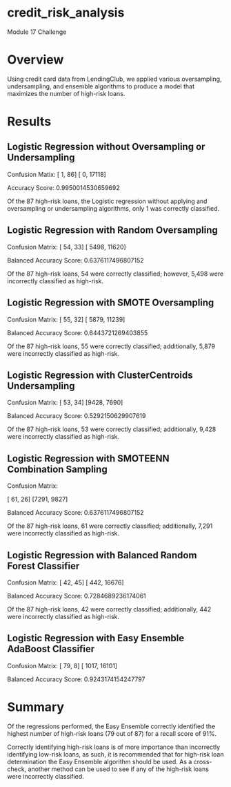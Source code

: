 # credit_risk_analysis
Module 17 Challenge


# Overview

Using credit card data from LendingClub, we applied various oversampling, undersampling, and ensemble  algorithms to produce a model that maximizes the number of high-risk loans. 


# Results

## Logistic Regression without Oversampling or Undersampling

Confusion Matix:
[    1,    86]
[    0, 17118]

Accuracy Score:
0.9950014530659692

Of the 87 high-risk loans, the Logistic regression without applying and oversampling or undersampling algorithms, only 1 was correctly classified. 


## Logistic Regression with Random Oversampling

Confusion Matrix:
[   54,    33]
[ 5498, 11620]

Balanced Accuracy Score:
0.6376117496807152

Of the 87 high-risk loans, 54 were correctly classified; however, 5,498 were incorrectly classified as high-risk.


## Logistic Regression with SMOTE Oversampling

Confusion Matrix:
[   55,    32]
[ 5879, 11239]

Balanced Accuracy Score:
0.6443721269403855

Of the 87 high-risk loans, 55 were correctly classified; additionally, 5,879 were incorrectly classified as high-risk.


## Logistic Regression with ClusterCentroids Undersampling

Confusion Matrix:
[  53,   34]
[9428, 7690]

Balanced Accuracy Score:
0.5292150629907619

Of the 87 high-risk loans, 53 were correctly classified; additionally, 9,428 were incorrectly classified as high-risk.


## Logistic Regression with SMOTEENN Combination Sampling

Confusion Matrix:

[  61,   26]
[7291, 9827]

Balanced Accuracy Score:
0.6376117496807152

Of the 87 high-risk loans, 61 were correctly classified; additionally, 7,291 were incorrectly classified as high-risk.

## Logistic Regression with Balanced Random Forest Classifier

Confusion Matrix:
[   42,    45]
[  442, 16676]

Balanced Accuracy Score:
0.7284689236174061

Of the 87 high-risk loans, 42 were correctly classified; additionally, 442 were incorrectly classified as high-risk.


## Logistic Regression with Easy Ensemble AdaBoost Classifier

Confusion Matrix:
[   79,     8]
[ 1017, 16101]

Balanced Accuracy Score:
0.9243174154247797


# Summary

Of the regressions performed, the Easy Ensemble correctly identified the highest number of high-risk loans (79 out of 87) for a recall score of 91%. 

Correctly identifying high-risk loans is of more importance than incorrectly identifying low-risk loans, as such, it is recommended that for high-risk loan determination the Easy Ensemble algorithm should be used. As a cross-check, another method can be used to see if any of the high-risk loans were incorrectly classified. 